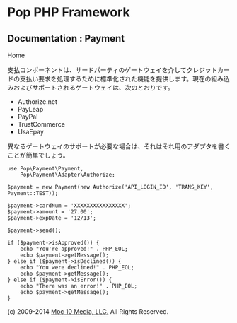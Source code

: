 Pop PHP Framework
=================

Documentation : Payment
-----------------------

Home

支払コンポーネントは、サードパーティのゲートウェイを介してクレジットカードの支払い要求を処理するために標準化された機能を提供します。現在の組み込みおよびサポートされるゲートウェイは、次のとおりです。

-   Authorize.net
-   PayLeap
-   PayPal
-   TrustCommerce
-   UsaEpay

異なるゲートウェイのサポートが必要な場合は、それはそれ用のアダプタを書くことが簡単でしょう。

    use Pop\Payment\Payment,
        Pop\Payment\Adapter\Authorize;

    $payment = new Payment(new Authorize('API_LOGIN_ID', 'TRANS_KEY', Payment::TEST));

    $payment->cardNum = 'XXXXXXXXXXXXXXXX';
    $payment->amount = '27.00';
    $payment->expDate = '12/13';

    $payment->send();

    if ($payment->isApproved()) {
        echo "You're approved!" . PHP_EOL;
        echo $payment->getMessage();
    } else if ($payment->isDeclined()) {
        echo "You were declined!" . PHP_EOL;
        echo $payment->getMessage();
    } else if ($payment->isError()) {
        echo "There was an error!" . PHP_EOL;
        echo $payment->getMessage();
    }

\(c) 2009-2014 [Moc 10 Media, LLC.](http://www.moc10media.com) All
Rights Reserved.
